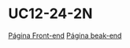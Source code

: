 # UC12-24-2N



<a href= "http://127.0.0.1:5500/html+CSS.html">Página Front-end</a>
<a href= "http://127.0.0.1:5500/index.html">Página beak-end</a>


